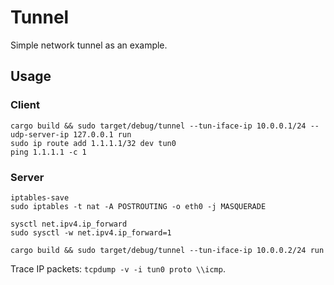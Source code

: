# Tunnel

Simple network tunnel as an example.

## Usage

### Client

```shell
cargo build && sudo target/debug/tunnel --tun-iface-ip 10.0.0.1/24 --udp-server-ip 127.0.0.1 run
sudo ip route add 1.1.1.1/32 dev tun0
ping 1.1.1.1 -c 1
```

### Server

```shell
iptables-save
sudo iptables -t nat -A POSTROUTING -o eth0 -j MASQUERADE

sysctl net.ipv4.ip_forward
sudo sysctl -w net.ipv4.ip_forward=1

cargo build && sudo target/debug/tunnel --tun-iface-ip 10.0.0.2/24 run
```

Trace IP packets: `tcpdump -v -i tun0 proto \\icmp`.

